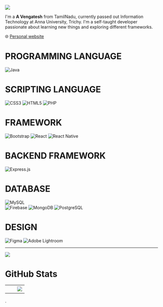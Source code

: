 ![](https://komarev.com/ghpvc/?username=Vengatesh1311)




 I'm a **A Vengatesh** from TamilNadu, currently passed out Information Technology at Anna University, Trichy. I'm a self-taught developer passionate about learning new things and exploring different frameworks.

🌐 [Personal website](https://vengatesh1311.github.io/Portfolio/)




# PROGRAMMING LANGUAGE
 ![Java](https://img.shields.io/badge/java-%23ED8B00.svg?style=for-the-badge&logo=java&logoColor=white)


# SCRIPTING LANGUAGE
![CSS3](https://img.shields.io/badge/css3-%231572B6.svg?style=for-the-badge&logo=css3&logoColor=white)
![HTML5](https://img.shields.io/badge/html5-%23E34F26.svg?style=for-the-badge&logo=html5&logoColor=white) 
![PHP](https://img.shields.io/badge/php-%23777BB4.svg?style=for-the-badge&logo=php&logoColor=white) 
# FRAMEWORK
![Bootstrap](https://img.shields.io/badge/bootstrap-%23563D7C.svg?style=for-the-badge&logo=bootstrap&logoColor=white) 
![React](https://img.shields.io/badge/react-%2320232a.svg?style=for-the-badge&logo=react&logoColor=%2361DAFB) 
![React Native](https://img.shields.io/badge/react%20native-%23000000.svg?style=for-the-badge&logo=react&logoColor=%2361DAFB)

# BACKEND FRAMEWORK
![Express.js](https://img.shields.io/badge/express.js-%23404d59.svg?style=for-the-badge)

# DATABASE
![MySQL](https://img.shields.io/badge/mysql-%2300f.svg?style=for-the-badge&logo=mysql&logoColor=white) 	
![Firebase](https://img.shields.io/badge/firebase-%23039BE5.svg?style=for-the-badge&logo=firebase)
![MongoDB](https://img.shields.io/badge/MongoDB-%234ea94b.svg?style=for-the-badge&logo=mongodb&logoColor=white)
![PostgreSQL](https://img.shields.io/badge/PostgreSQL-336791?style=for-the-badge&logo=postgresql&logoColor=white)

# DESIGN
![Figma](https://img.shields.io/badge/figma-%23F24E1E.svg?style=for-the-badge&logo=figma&logoColor=white) 
![Adobe Lightroom](https://img.shields.io/badge/Adobe%20Lightroom-31A8FF.svg?style=for-the-badge&logo=Adobe%20Lightroom&logoColor=white)
<!-- # 📊 GitHub Stats:
![](https://github-readme-stats.vercel.app/api?username=jhiouhoin&theme=dark&hide_border=false&include_all_commits=false&count_private=false)<br/>
![](https://github-readme-streak-stats.herokuapp.com/?user=jhiouhoin&theme=dark&hide_border=false)<br/>
![](https://github-readme-stats.vercel.app/api/top-langs/?username=jhiouhoin&theme=dark&hide_border=false&include_all_commits=false&count_private=false&layout=compact) -->

---
[![](https://visitcount.itsvg.in/api?id=jhiouhoin&icon=0&color=0)](https://visitcount.itsvg.in)

<!-- Proudly created with GPRM ( https://gprm.itsvg.in ) -->


<!-- [![Anurag's GitHub stats](https://github-readme-stats.vercel.app/api?username=Vengatesh1311)](https://github.com/Venagtesh1311/github-readme-stats) -->
# GitHub Stats


<table border="0" align="center">
<tr border="0">
<td width="50%" align="center">
<img align="center" src="https://github-readme-stats.vercel.app/api?username=Vengatesh1311&theme=dark&show_icons=true&locale=en" alt="" />
<br></br>
<img align="center" src="https://github-readme-streak-stats.herokuapp.com/?user=Vengatesh1311&theme=dark" alt="" />
</td>
<td width="50%" align="center">
<img align="center" src="https://github-readme-stats.anuraghazra1.vercel.app/api/top-langs/?username=Vengatesh1311&theme=dark&hide_border=true&no-bg=true&no-frame=true&langs_count=8"/>
  </td>
  </tr>
</table>


.
